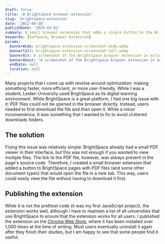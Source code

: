 ```yaml
---
draft: false
title: 'A Brightspace browser extension'
slug: 'brightspace-extension'
date: '2022-04-30'
publishDate: '2025-03-02'
summary: A small browser extension that adds a single button to the Brightspace interface.
keywords: [Software, Browser Extension]
params:
  bannerWide: brightspace-extension-screenshot-wide.webp
  bannerTall: brightspace-extension-screenshot-tall.webp
  bannerAlt: A screenshot of the Brightspace browser extension in action
  bannerAbout: "A screenshot of the Brightspace browser extension in action: the orange button is added by the extension and opens the PDF file in a new tab."
  endDate: null
  location: null
---
```


Many projects that I come up with revolve around optimization: making something faster, more efficient, or more user-friendly. While I was a student, Leiden University used BrighSpace as its digital learning environment. While BrightSpace is a great platform, I had one big issue with it: PDF files could not be opened in the browser directly. Instead, users needed to first download the file and _then_ open it. While a minor inconvenience, it was something that I wanted to fix to avoid cluttered downloads folders.

## The solution
Fixing this issue was relatively simple: BrightSpace already had a small PDF viewer in their interface, but this was not enough if you wanted to view multiple files. The link to the PDF file, however, was always present in the page's source code. Therefore, I created a small browser extension that added a button to BrightSpace pages with PDF files (and some other document types) that would open the file in a new tab. This way, users could easily view the file without having to download it first.

## Publishing the extension
While it is not the prettiest code (it was my first JavaScript project), the extension works well, although I have to maintain a list of all universities that use BrightSpace to ensure that the extension works for all users. I published the extension on the [Chrome Web Store](https://chromewebstore.google.com/detail/brightspace-open-in-new-t/doamghilakklioaodepimlcnlicjlcpp), where it has been installed over 1,000 times at the time of writing. Most users eventually uninstall it again after they finish their studies, but I am happy to see that some people find it useful.
